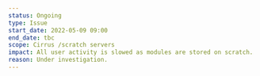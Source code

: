```yaml
---
status: Ongoing
type: Issue
start_date: 2022-05-09 09:00
end_date: tbc
scope: Cirrus /scratch servers
impact: All user activity is slowed as modules are stored on scratch.
reason: Under investigation.
---
```

